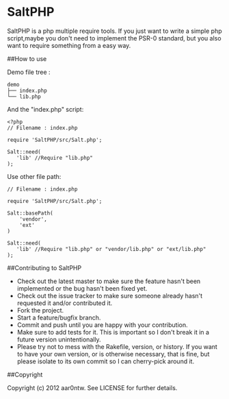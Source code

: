 # SaltPHP

SaltPHP is a php multiple require tools. 
If you just want to write a simple php script,maybe you don't need to implement the PSR-0 standard, but you also want to require something from a easy way.


##How to use

Demo file tree :

```
demo
├── index.php
└── lib.php
```
And the "index.php" script:

```
<?php
// Filename : index.php

require 'SaltPHP/src/Salt.php';

Salt::need(
   'lib' //Require "lib.php"
);
```
Use other file path:

```
// Filename : index.php

require 'SaltPHP/src/Salt.php';

Salt::basePath(
	'vendor',
	'ext'
)

Salt::need(
   'lib' //Require "lib.php" or "vendor/lib.php" or "ext/lib.php"
);

```

##Contributing to SaltPHP
 
* Check out the latest master to make sure the feature hasn't been implemented or the bug hasn't been fixed yet.
* Check out the issue tracker to make sure someone already hasn't requested it and/or contributed it.
* Fork the project.
* Start a feature/bugfix branch.
* Commit and push until you are happy with your contribution.
* Make sure to add tests for it. This is important so I don't break it in a future version unintentionally.
* Please try not to mess with the Rakefile, version, or history. If you want to have your own version, or is otherwise necessary, that is fine, but please isolate to its own commit so I can cherry-pick around it.

##Copyright

Copyright (c) 2012 aar0ntw. See LICENSE for
further details.
